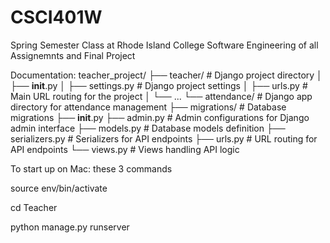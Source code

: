 # CSCI401W

Spring Semester Class at Rhode Island College Software Engineering of all Assignemnts and Final Project

Documentation:
teacher_project/
├── teacher/                        # Django project directory
│   ├── __init__.py
│   ├── settings.py                 # Django project settings
│   ├── urls.py                     # Main URL routing for the project
│   └── ...
└── attendance/                     # Django app directory for attendance management
    ├── migrations/                 # Database migrations
    ├── __init__.py
    ├── admin.py                    # Admin configurations for Django admin interface
    ├── models.py                   # Database models definition
    ├── serializers.py              # Serializers for API endpoints
    ├── urls.py                     # URL routing for API endpoints
    └── views.py                    # Views handling API logic

To start up on Mac: these 3 commands

source env/bin/activate

cd Teacher

python manage.py runserver
